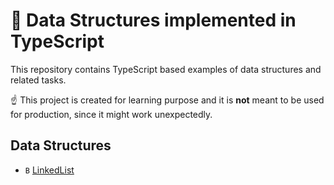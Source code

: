# 🚧 Data Structures implemented in TypeScript

This repository contains TypeScript based examples of data structures and related tasks.

☝ This project is created for learning purpose and it is **not** meant to be used for production, since it might work unexpectedly.

## Data Structures

- `B` [LinkedList](src/data-structures/LinkedList.ts)
